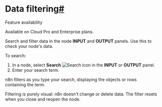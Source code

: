 [](https://github.com/n8n-io/n8n-docs/edit/main/docs/data/data-filtering.md "Edit this page")

# Data filtering[#](#data-filtering "Permanent link")

Feature availability

Available on Cloud Pro and Enterprise plans.

Search and filter data in the node **INPUT** and **OUTPUT** panels. Use this to check your node's data.

To search:

1.  In a node, select **Search** ![Search icon](../../_images/common-icons/search.png) in the **INPUT** or **OUTPUT** panel.
2.  Enter your search term.

n8n filters as you type your search, displaying the objects or rows containing the term.

Filtering is purely visual: n8n doesn't change or delete data. The filter resets when you close and reopen the node.